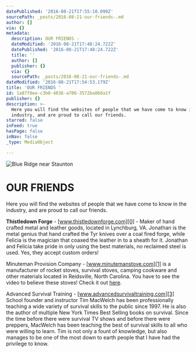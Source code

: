 ```yaml
---
datePublished: '2016-08-21T17:55:10.099Z'
sourcePath: _posts/2016-08-21-our-friends-.md
author: []
via: {}
metadata:
  description: OUR FRIENDS -
  dateModified: '2016-08-21T17:48:24.722Z'
  datePublished: '2016-08-21T17:48:24.722Z'
  title: ''
  author: []
  publisher: {}
  via: {}
  sourcePath: _posts/2016-08-21-our-friends-.md
dateModified: '2016-08-21T17:54:53.179Z'
title: 'OUR FRIENDS '
id: 1a87f8ee-c3b0-4836-a706-3572ba860a1f
publisher: {}
description: >-
  Here you will find the websites of people that we have come to know in the
  industry, and are proud to call our friends.
starred: false
inFeed: true
hasPage: false
inNav: false
_type: MediaObject

---
```

![Blue Ridge near Staunton](https://the-grid-user-content.s3-us-west-2.amazonaws.com/4487a190-1050-49a0-ac7f-705f270ed3a5.jpg)

# OUR FRIENDS 

Here you will find the websites of people that we have come to know in the industry, and are proud to call our friends.

**Thistledown Forge** - [www.thistledownforge.com][0] - Maker of hand crafted metal and leather goods, located in Lynchburg, VA. Jonathan is the metal genius that hand crafted the Tyr knives over a coal fired forge, while Felicia is the magician that coaxed the leather in to a sheath for it. Jonathan and Felicia take pride in only using the best materials, no reclaimed steel is used. Yes, they accept custom orders!

Minuteman Provision Company - [www.minutemanstove.com][1] is a manufacturer of rocket stoves, survival stoves, camping cookware and other materials located in Reidsville, North Carolina. You have to see the video to believe these stoves! Check it out [here][2].

Advanced Survival Training - [www.advancedsurvivaltraining.com][3] School founder and instructor Tim MacWelch has been professionally teaching a wide variety of survival skills to the public since 1997\. He is also the author of multiple New York Times Best Selling books on survival. Since the time before there were survival TV shows and before there were preppers, MacWelch has been teaching the best of survival skills to all who were willing to learn. Tim is not only a fount of knowledge, but also manages to be one of the most down to earth people that I have had the privilege to know.

[0]: http://www.thistledownforge.com/ "www.thistledownforge.com"
[1]: http://www.minutemanstove.com/ "www.minutemanstove.com"
[2]: https://youtu.be/rQkWCl3yjsA "minuteman stove"
[3]: http://www.advancedsurvivaltraining.com/ "www.advancedsurvivaltraining.com"
